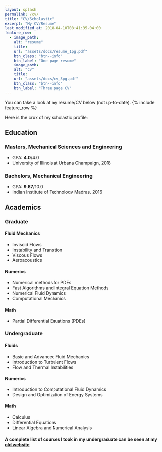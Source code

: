 ```yaml
---
layout: splash
permalink: /cv/
title: "CV/Scholastic"
excerpt: "My CV/Resume"
last_modified_at: 2018-04-10T08:41:35-04:00
feature_row:
  - image_path:
    alt: "resume"
    title:
    url: "assets/docs/resume_1pg.pdf"
    btn_class: "btn--info"
    btn_label: "One page resume"
  - image_path:
    alt: "cv"
    title:
    url: "assets/docs/cv_3pg.pdf"
    btn_class: "btn--info"
    btn_label: "Three page CV"
---
```


You can take a look at my resume/CV below (not up-to-date).
{% include feature_row %}

Here is the crux of my scholastic profile:

## Education

### Masters, Mechanical Sciences and Engineering
- GPA: **4.0**/4.0
- University of Illinois at Urbana Champaign, 2018

### Bachelors, Mechanical Engineering
- GPA: **9.67**/10.0
- Indian Institute of Technology Madras, 2016

## Academics
### Graduate

#### Fluid Mechanics

- Inviscid Flows
- Instability and Transition
- Viscous Flows
- Aeroacoustics

#### Numerics

- Numerical methods for PDEs
- Fast Algorithms and Integral Equation Methods
- Numerical Fluid Dynamics
- Computational Mechanics

#### Math

- Partial Differential Equations (PDEs)

### Undergraduate

#### Fluids

- Basic and Advanced Fluid Mechanics
- Introduction to Turbulent Flows
- Flow and Thermal Instabilities

#### Numerics

- Introduction to Computational Fluid Dynamics
- Design and Optimization of Energy Systems

#### Math

- Calculus
- Differential Equations
- Linear Algebra and Numerical Analysis

#### A complete list of courses I took in my undergraduate can be seen at my <a href="https://sites.google.com/site/tejaswinsarathy/links">old website</a>